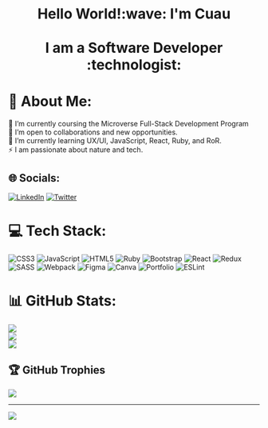 <h1 align = "center">Hello World!:wave: I'm Cuau<br><br>I am a Software Developer :technologist: </h1> 




# 💫 About Me:
🔭 I’m currently coursing the Microverse Full-Stack Development Program<br>👯 I’m open to collaborations and new opportunities. <br>🌱 I’m currently learning UX/UI, JavaScript, React, Ruby, and RoR. <br>⚡ I am passionate about nature and tech.


## 🌐 Socials:
[![LinkedIn](https://img.shields.io/badge/LinkedIn-%230077B5.svg?logo=linkedin&logoColor=white)](https://linkedin.com/in/cuaucabrera) [![Twitter](https://img.shields.io/badge/Twitter-%231DA1F2.svg?logo=Twitter&logoColor=white)](https://twitter.com/cuau_cabrera) 

# 💻 Tech Stack:
![CSS3](https://img.shields.io/badge/css3-%231572B6.svg?style=for-the-badge&logo=css3&logoColor=white) ![JavaScript](https://img.shields.io/badge/javascript-%23323330.svg?style=for-the-badge&logo=javascript&logoColor=%23F7DF1E) ![HTML5](https://img.shields.io/badge/html5-%23E34F26.svg?style=for-the-badge&logo=html5&logoColor=white) ![Ruby](https://img.shields.io/badge/ruby-%23CC342D.svg?style=for-the-badge&logo=ruby&logoColor=white) ![Bootstrap](https://img.shields.io/badge/bootstrap-%23563D7C.svg?style=for-the-badge&logo=bootstrap&logoColor=white) ![React](https://img.shields.io/badge/react-%2320232a.svg?style=for-the-badge&logo=react&logoColor=%2361DAFB) ![Redux](https://img.shields.io/badge/redux-%23593d88.svg?style=for-the-badge&logo=redux&logoColor=white) ![SASS](https://img.shields.io/badge/SASS-hotpink.svg?style=for-the-badge&logo=SASS&logoColor=white) ![Webpack](https://img.shields.io/badge/webpack-%238DD6F9.svg?style=for-the-badge&logo=webpack&logoColor=black) 	![Figma](https://img.shields.io/badge/figma-%23F24E1E.svg?style=for-the-badge&logo=figma&logoColor=white) ![Canva](https://img.shields.io/badge/Canva-%2300C4CC.svg?style=for-the-badge&logo=Canva&logoColor=white) ![Portfolio](https://img.shields.io/badge/Portfolio-%23000000.svg?style=for-the-badge&logo=firefox&logoColor=#FF7139) ![ESLint](https://img.shields.io/badge/ESLint-4B3263?style=for-the-badge&logo=eslint&logoColor=white)
# 📊 GitHub Stats:
![](https://github-readme-stats.vercel.app/api?username=cuauh-cabrera&theme=react&hide_border=false&include_all_commits=false&count_private=false)<br/>
![](https://github-readme-streak-stats.herokuapp.com/?user=cuauh-cabrera&theme=react&hide_border=false)<br/>
![](https://github-readme-stats.vercel.app/api/top-langs/?username=cuauh-cabrera&theme=react&hide_border=false&include_all_commits=false&count_private=false&layout=compact)

## 🏆 GitHub Trophies
![](https://github-profile-trophy.vercel.app/?username=cuauh-cabrera&theme=nord&no-frame=false&no-bg=true&margin-w=4)


---
[![](https://visitcount.itsvg.in/api?id=cuauh-cabrera&icon=0&color=1)](https://visitcount.itsvg.in)

<!-- Proudly created with GPRM ( https://gprm.itsvg.in ) -->
